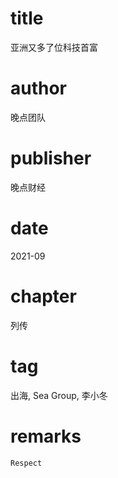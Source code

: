 # title
亚洲又多了位科技首富

# author
晚点团队

# publisher
晚点财经

# date
2021-09

# chapter
列传

# tag
出海, Sea Group, 李小冬

# remarks
`Respect`
